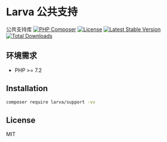 # Larva 公共支持

公共支持库
[![PHP Composer](https://github.com/larvatecn/support/actions/workflows/php.yml/badge.svg)](https://github.com/larvatecn/support/actions/workflows/php.yml)
[![License](https://poser.pugx.org/larva/support/license.svg)](https://packagist.org/packages/larva/support)
[![Latest Stable Version](https://poser.pugx.org/larva/support/v/stable.png)](https://packagist.org/packages/larva/support)
[![Total Downloads](https://poser.pugx.org/larva/support/downloads.png)](https://packagist.org/packages/larva/support)

## 环境需求

- PHP >= 7.2

## Installation

```bash
composer require larva/support -vv
```

## License

MIT
